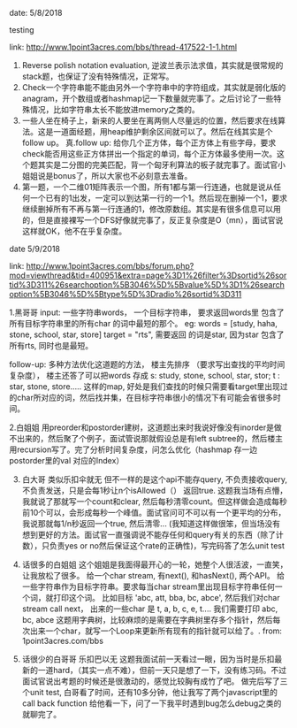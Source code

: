 date: 5/8/2018


testing


link: http://www.1point3acres.com/bbs/thread-417522-1-1.html 
1. Reverse polish notation evaluation, 逆波兰表示法求值，其实就是很常规的stack题，也保证了没有特殊情况，正常写。
2. Check一个字符串能不能由另外一个字符串中的字符组成，其实就是弱化版的anagram，开个数组或者hashmap记一下数量就完事了。之后讨论了一些特殊情况，比如字符串太长不能放进memory之类的。
3. 一些人坐在椅子上，新来的人要坐在离两侧人尽量远的位置，然后要求在线算法。这是一道面经题，用heap维护剩余区间就可以了。然后在线其实是个follow up。
真.follow up: 给你几个正方体，每个正方体上有些字母，要求check能否用这些正方体拼出一个指定的单词，每个正方体最多使用一次。这个题其实是二分图的完美匹配，背一个匈牙利算法的板子就完事了。面试官小姐姐说是bonus了，所以大家也不必刻意去准备。
4. 第一题，一个二维01矩阵表示一个图，所有1都与第一行连通，也就是说从任何一个已有的1出发，一定可以到达第一行的一个1。然后现在删掉一个1，要求继续删掉所有不再与第一行连通的1，修改原数组。其实是有很多信息可以用的，但是直接裸写一个DFS好像就完事了，反正复杂度是O（mn），面试官说这样就OK，他不在乎复杂度。


date 5/9/2018

link: http://www.1point3acres.com/bbs/forum.php?mod=viewthread&tid=400951&extra=page%3D1%26filter%3Dsortid%26sortid%3D311%26searchoption%5B3046%5D%5Bvalue%5D%3D1%26searchoption%5B3046%5D%5Btype%5D%3Dradio%26sortid%3D311

1.黑哥哥 
input: 一些字符串words， 一个目标字符串， 要求返回words里 包含了所有目标字符串里的所有char 的词中最短的那个。
eg:  words = [study, haha, stone, school, star, store]  target = "rts", 需要返回 的词是star, 因为star 包含了所有rts, 同时也是最短。 

follow-up: 多种方法优化这道题的方法， 楼主先排序 （要求写出查找的平均时间复杂度）， 
楼主还答了可以把words 存成 s: study, stone, school, star, stor; t : star, stone, store..... 这样的map, 好处是我们查找的时候只需要看target里出现过的char所对应的词，然后找并集，在目标字符串很小的情况下有可能会省很多时间。

2.白姐姐 
用preorder和postorder建树，这道题出来时我说好像没有inorder是做不出来的，然后聚了个例子，面试管说那就假设总是有left subtree的，然后楼主用recursion写了。完了分析时间复杂度，问怎么优化（hashmap 存一边postorder里的val 对应的Index）

3. 白大哥
类似乐扣伞就无 但不一样的是这个api不能存query, 不负责接收query,不负责发送，只是会每1秒让n个isAllowed（） 返回true. 这题我当场有点懵，我就说了那就写一个count和clear, 然后每秒清零count。但这样做会造成每秒前10个可以，会形成每秒一个峰值。面试官问可不可以有一个更平均的分布，我说那就每1/n秒返回一个true, 然后清零... (我知道这样做很笨，但当场没有想到更好的方法。面试官一直强调说不能存任何和query有关的东西（除了计数），只负责yes or no然后保证这个rate的正确性)，写完码答了怎么unit test

4.  话很多的白姐姐
这个姐姐是我面得最开心的一轮，她整个人很活波，一直笑，让我放松了很多。
给一个char stream,  有next(), 和hasNext(), 两个API。 给一些字符串作为目标字符串。要求每当char stream里出现目标字符串任何一个词，就打印这个词。
比如目标 'abc, att, bba, bc, abce', 然后我们对char stream call next， 出来的一些char 是 t, a, b, c, e, t.... 我们需要打印 abc, bc, abce 
这题用字典树，比较麻烦的是需要在字典树里存多个指针，然后每次出来一个char，就写一个Loop来更新所有现有的指针就可以给了。. from: 1point3acres.com/bbs 

5. 话很少的白哥哥
乐扣巴以无 
这题我面试前一天看过一眼，因为当时是乐扣最新的一道hard，（其实一点不难），但前一天只是想了一下，没有练习码。不过面试官说出考题的时候还是很激动的，感觉比较胸有成竹了吧。
做完后写了三个unit test, 白哥看了时间，还有10多分钟，他让我写了两个javascript里的call back function 给他看一下，问了一下我平时遇到bug怎么debug之类的就聊完了。
